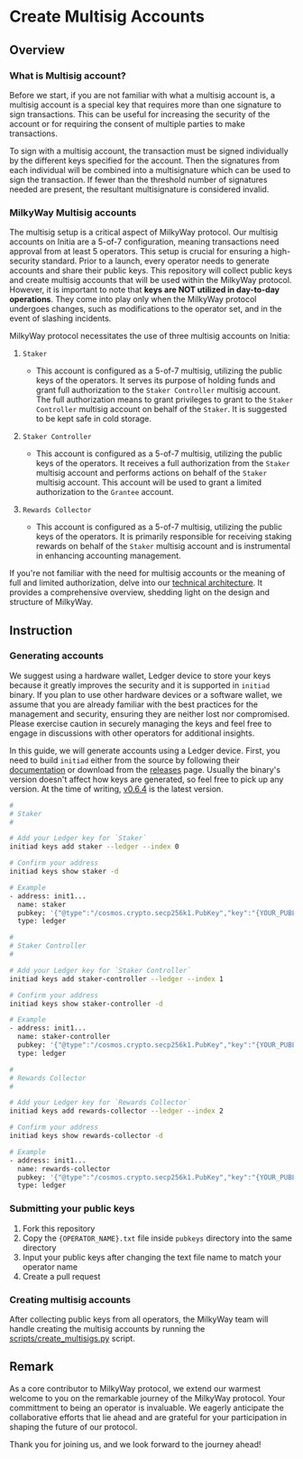 # Create Multisig Accounts

## Overview

### What is Multisig account?

Before we start, if you are not familiar with what a multisig account is, a multisig account is a special key that requires more than one signature to sign transactions. This can be useful for increasing the security of the account or for requiring the consent of multiple parties to make transactions.

To sign with a multisig account, the transaction must be signed individually by the different keys specified for the account. Then the signatures from each individual will be combined into a multisignature which can be used to sign the transaction. If fewer than the threshold number of signatures needed are present, the resultant multisignature is considered invalid.

### MilkyWay Multisig accounts

The multisig setup is a critical aspect of MilkyWay protocol. Our multisig accounts on Initia are a 5-of-7 configuration, meaning transactions need approval from at least 5 operators. This setup is crucial for ensuring a high-security standard. Prior to a launch, every operator needs to generate accounts and share their public keys. This repository will collect public keys and create multisig accounts that will be used within the MilkyWay protocol. However, it is important to note that **keys are NOT utilized in day-to-day operations**. They come into play only when the MilkyWay protocol undergoes changes, such as modifications to the operator set, and in the event of slashing incidents.

MilkyWay protocol necessitates the use of three multisig accounts on Initia:

1. `Staker`

   - This account is configured as a 5-of-7 multisig, utilizing the public keys of the operators. It serves its purpose of holding funds and grant full authorization to the `Staker Controller` multisig account. The full authorization means to grant privileges to grant to the `Staker Controller` multisig account on behalf of the `Staker`. It is suggested to be kept safe in cold storage.

2. `Staker Controller`

   - This account is configured as a 5-of-7 multisig, utilizing the public keys of the operators. It receives a full authorization from the `Staker` multisig account and performs actions on behalf of the `Staker` multisig account. This account will be used to grant a limited authorization to the `Grantee` account.

3. `Rewards Collector`
   - This account is configured as a 5-of-7 multisig, utilizing the public keys of the operators. It is primarily responsible for receiving staking rewards on behalf of the `Staker` multisig account and is instrumental in enhancing accounting management.

If you're not familiar with the need for multisig accounts or the meaning of full and limited authorization, delve into our [technical architecture](https://github.com/milkyway-labs/architecture). It provides a comprehensive overview, shedding light on the design and structure of MilkyWay.

## Instruction

### Generating accounts

We suggest using a hardware wallet, Ledger device to store your keys because it greatly improves the security and it is supported in `initiad` binary. If you plan to use other hardware devices or a software wallet, we assume that you are already familiar with the best practices for the management and security, ensuring they are neither lost nor compromised. Please exercise caution in securely managing the keys and feel free to engage in discussions with other operators for additional insights.

In this guide, we will generate accounts using a Ledger device.
First, you need to build `initiad` either from the source by following their [documentation](https://docs.initia.xyz/build-on-initia/initiad) or download from the [releases](https://github.com/initia-labs/initia/releases) page.
Usually the binary's version doesn't affect how keys are generated, so feel free to pick up any version.
At the time of writing, [v0.6.4](https://github.com/initia-labs/initia/releases/tag/v0.6.4) is the latest version.

```bash
#
# Staker
#

# Add your Ledger key for `Staker`
initiad keys add staker --ledger --index 0

# Confirm your address
initiad keys show staker -d

# Example
- address: init1...
  name: staker
  pubkey: '{"@type":"/cosmos.crypto.secp256k1.PubKey","key":"{YOUR_PUBLIC_KEY}"}'
  type: ledger

#
# Staker Controller
#

# Add your Ledger key for `Staker Controller`
initiad keys add staker-controller --ledger --index 1

# Confirm your address
initiad keys show staker-controller -d

# Example
- address: init1...
  name: staker-controller
  pubkey: '{"@type":"/cosmos.crypto.secp256k1.PubKey","key":"{YOUR_PUBLIC_KEY}"}'
  type: ledger

#
# Rewards Collector
#

# Add your Ledger key for `Rewards Collector`
initiad keys add rewards-collector --ledger --index 2

# Confirm your address
initiad keys show rewards-collector -d

# Example
- address: init1...
  name: rewards-collector
  pubkey: '{"@type":"/cosmos.crypto.secp256k1.PubKey","key":"{YOUR_PUBLIC_KEY}"}'
  type: ledger
```

### Submitting your public keys

1. Fork this repository
2. Copy the `{OPERATOR_NAME}.txt` file inside `pubkeys` directory into the same directory
3. Input your public keys after changing the text file name to match your operator name
4. Create a pull request

### Creating multisig accounts

After collecting public keys from all operators, the MilkyWay team will handle creating the multisig accounts by running the [scripts/create\_multisigs.py](./scripts/create_multisigs.py) script.

## Remark

As a core contributor to MilkyWay protocol, we extend our warmest welcome to you on the remarkable journey of the MilkyWay protocol. Your committment to being an operator is invaluable. We eagerly anticipate the collaborative efforts that lie ahead and are grateful for your participation in shaping the future of our protocol.

Thank you for joining us, and we look forward to the journey ahead!
